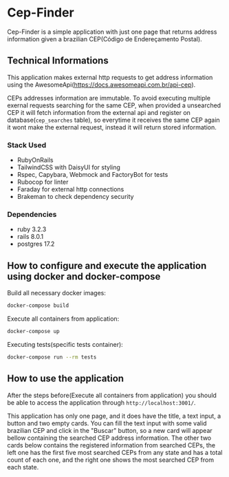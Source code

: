 # Cep-Finder
Cep-Finder is a simple application with just one page that returns address information given a brazilian CEP(Código de Endereçamento Postal).

## Technical Informations
This application makes external http requests to get address information using the AwesomeApi(https://docs.awesomeapi.com.br/api-cep).

CEPs addresses information are immutable. To avoid executing multiple exernal requests searching for the same CEP, when provided a unsearched CEP it will fetch information from the external api and register on database(`cep_searches` table), so everytime it receives the same CEP again it wont make the external request, instead it will return stored information.
### Stack Used
- RubyOnRails
- TailwindCSS with DaisyUI for styling
- Rspec, Capybara, Webmock and FactoryBot for tests
- Rubocop for linter
- Faraday for external http connections
- Brakeman to check dependency security

### Dependencies
- ruby 3.2.3
- rails 8.0.1
- postgres 17.2


## How to configure and execute the application using docker and docker-compose

Build all necessary docker images:
```bash
docker-compose build
```

Execute all containers from application:
```bash
docker-compose up
```

Executing tests(specific tests container):
```bash
docker-compose run --rm tests
```

## How to use the application
After the steps before(Execute all containers from application) you should be able to access the application through `http://localhost:3001/`.

This application has only one page, and it does have the title, a text input, a button and two empty cards. You can fill the text input with some valid brazilian CEP and click in the "Buscar" button, so a new card will appear bellow containing the searched CEP address information. The other two cards below contains the registered information from searched CEPs, the left one has the first five most searched CEPs from any state and has a total count of each one, and the right one shows the most searched CEP from each state.
